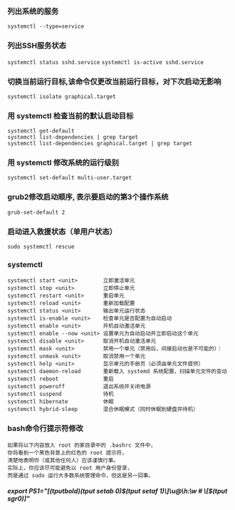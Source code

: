 ### 列出系统的服务
`systemctl --type=service`

### 列出SSH服务状态 
`systemctl status sshd.service`
`systemctl is-active sshd.service`

### 切换当前运行目标,该命令仅更改当前运行目标，对下次启动无影响
`systemctl isolate graphical.target` 

### 用 systemctl 检查当前的默认启动目标
```note
systemctl get-default
systemctl list-dependencies | grep target
systemctl list-dependencies graphical.target | grep target
```


### 用 systemctl 修改系统的运行级别
`systemctl set-default multi-user.target`



### grub2修改启动顺序, 表示要启动的第3个操作系统
`grub-set-default 2` 


### 启动进入救援状态（单用户状态）
`sudo systemctl rescue`


### systemctl
```note
systemctl start <unit>        立即激活单元
systemctl stop <unit>         立即停止单元
systemctl restart <unit>      重启单元
systemctl reload <unit>       重新加载配置
systemctl status <unit>       输出单元运行状态
systemctl is-enable <unit>    检查单元是否配置为自动启动
systemctl enable <unit>       开机自动激活单元
systemctl enable --now <unit> 设置单元为自动启动并立即启动这个单元
systemctl disable <unit>      取消开机自动激活单元
systemctl mask <unit>         禁用一个单元（禁用后，间接启动也是不可能的）： 
systemctl unmask <unit>       取消禁用一个单元
systemctl help <unit>         显示单元的手册页（必须由单元文件提供）
systemctl daemon-reload       重新载入 systemd 系统配置，扫描单元文件的变动
systemctl reboot              重启
systemctl poweroff            退出系统并关闭电源
systemctl suspend             待机
systemctl hibernate           休眠
systemctl hybrid-sleep        混合休眠模式（同时休眠到硬盘并待机）
```




### bash命令行提示符修改
```note
如果将以下内容放入 root 的家目录中的 .bashrc 文件中，
你将看到一个黑色背景上的红色的 root 提示符，
清楚地表明你（或其他任何人）应该谨慎行事。
实际上，你应该尽可能避免以 root 用户身份登录，
而是通过 sudo 运行大多数系统管理命令，但这是另一回事。
```
##### export PS1="\[$(tput bold)$(tput setab 0)$(tput setaf 1)\]\u@\h:\w # \[$(tput sgr0)\]"
